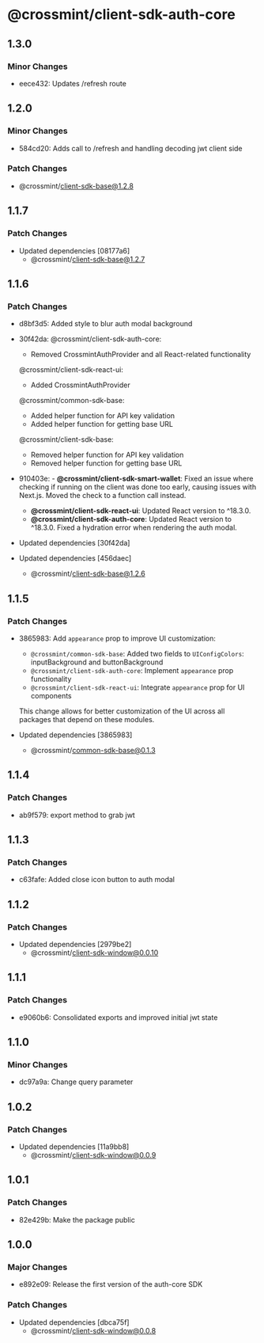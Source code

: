 # @crossmint/client-sdk-auth-core

## 1.3.0

### Minor Changes

- eece432: Updates /refresh route

## 1.2.0

### Minor Changes

- 584cd20: Adds call to /refresh and handling decoding jwt client side

### Patch Changes

- @crossmint/client-sdk-base@1.2.8

## 1.1.7

### Patch Changes

- Updated dependencies [08177a6]
  - @crossmint/client-sdk-base@1.2.7

## 1.1.6

### Patch Changes

- d8bf3d5: Added style to blur auth modal background
- 30f42da: @crossmint/client-sdk-auth-core:

  - Removed CrossmintAuthProvider and all React-related functionality

  @crossmint/client-sdk-react-ui:

  - Added CrossmintAuthProvider

  @crossmint/common-sdk-base:

  - Added helper function for API key validation
  - Added helper function for getting base URL

  @crossmint/client-sdk-base:

  - Removed helper function for API key validation
  - Removed helper function for getting base URL

- 910403e: - **@crossmint/client-sdk-smart-wallet**: Fixed an issue where checking if running on the client was done too early, causing issues with Next.js. Moved the check to a function call instead.
  - **@crossmint/client-sdk-react-ui**: Updated React version to ^18.3.0.
  - **@crossmint/client-sdk-auth-core**: Updated React version to ^18.3.0. Fixed a hydration error when rendering the auth modal.
- Updated dependencies [30f42da]
- Updated dependencies [456daec]
  - @crossmint/client-sdk-base@1.2.6

## 1.1.5

### Patch Changes

- 3865983: Add `appearance` prop to improve UI customization:

  - `@crossmint/common-sdk-base`: Added two fields to `UIConfigColors`: inputBackground and buttonBackground
  - `@crossmint/client-sdk-auth-core`: Implement `appearance` prop functionality
  - `@crossmint/client-sdk-react-ui`: Integrate `appearance` prop for UI components

  This change allows for better customization of the UI across all packages that depend on these modules.

- Updated dependencies [3865983]
  - @crossmint/common-sdk-base@0.1.3

## 1.1.4

### Patch Changes

- ab9f579: export method to grab jwt

## 1.1.3

### Patch Changes

- c63fafe: Added close icon button to auth modal

## 1.1.2

### Patch Changes

- Updated dependencies [2979be2]
  - @crossmint/client-sdk-window@0.0.10

## 1.1.1

### Patch Changes

- e9060b6: Consolidated exports and improved initial jwt state

## 1.1.0

### Minor Changes

- dc97a9a: Change query parameter

## 1.0.2

### Patch Changes

- Updated dependencies [11a9bb8]
  - @crossmint/client-sdk-window@0.0.9

## 1.0.1

### Patch Changes

- 82e429b: Make the package public

## 1.0.0

### Major Changes

- e892e09: Release the first version of the auth-core SDK

### Patch Changes

- Updated dependencies [dbca75f]
  - @crossmint/client-sdk-window@0.0.8
